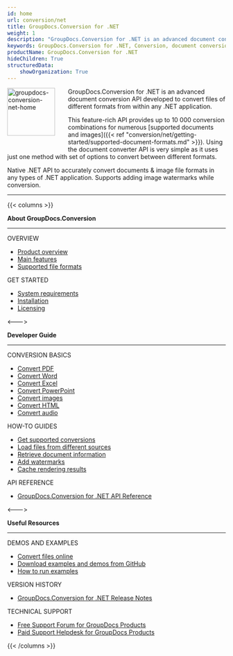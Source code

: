 ```yaml
---
id: home
url: conversion/net
title: GroupDocs.Conversion for .NET
weight: 1
description: "GroupDocs.Conversion for .NET is an advanced document conversion API developed to convert files of different formats from within C# applications."
keywords: GroupDocs.Conversion for .NET, Conversion, document conversion, convert files, C#
productName: GroupDocs.Conversion for .NET
hideChildren: True
structuredData:
    showOrganization: True
---
```

<img src="/conversion/net/images/home.png" alt="groupdocs-conversion-net-home" align="left" style="width:110px; margin: 0 30px 30px 0"/>

GroupDocs.Conversion for .NET is an advanced document conversion API developed to convert files of different formats from within any .NET application.  

This feature-rich API provides up to 10 000 conversion combinations for numerous [supported documents and images]({{< ref "conversion/net/getting-started/supported-document-formats.md" >}}). Using the document converter API is very simple as it uses just one method with set of options to convert between different formats.  

Native .NET API to accurately convert documents & image file formats in any types of .NET application. Supports adding image watermarks while conversion.

------
{{< columns >}}
<p><b>About GroupDocs.Conversion</b></p>
<hr><p>OVERVIEW</p></hr>
<ul>
	<li><a href='{{< ref "product-overview" >}}'>Product overview</a></li>
	<li><a href='{{< ref "conversion/net/getting-started/features-overview" >}}'>Main features</a></li>
	<li><a href='{{< ref "conversion/net/getting-started/supported-document-formats.md" >}}'>Supported file formats</a></li>
</ul>
<p>GET STARTED</p>
<ul>
	<li><a href='{{< ref "conversion/net/getting-started/system-requirements.md" >}}'>System requirements</a></li>
	<li><a href='{{< ref "conversion/net/getting-started/installation.md" >}}'>Installation</a></li>
	<li><a href='{{< ref "conversion/net/getting-started/licensing-and-subscription.md" >}}'>Licensing</a></li>
</ul>
<--->
<p><b>Developer Guide</b></p>
<hr><p>CONVERSION BASICS</p></hr>
<ul>
	<li><a href='{{< ref "conversion/net/developer-guide/basic-usage/convert/pdf" >}}'>Convert PDF</a></li>
	<li><a href='{{< ref "conversion/net/developer-guide/basic-usage/convert/wordprocessing" >}}'>Convert Word</a></li>
	<li><a href='{{< ref "conversion/net/developer-guide/basic-usage/convert/spreadsheet" >}}'>Convert Excel</a></li>
	<li><a href='{{< ref "conversion/net/developer-guide/basic-usage/convert/presentation" >}}'>Convert PowerPoint</a></li>
	<li><a href='{{< ref "conversion/net/developer-guide/basic-usage/convert/image" >}}'>Convert images</a></li>
	<li><a href='{{< ref "conversion/net/developer-guide/basic-usage/convert/web" >}}'>Convert HTML</a></li>
	<li><a href='{{< ref "conversion/net/developer-guide/basic-usage/convert/audio" >}}'>Convert audio</a></li>
</ul>
<p>HOW-TO GUIDES</p>
<ul>
	<li><a href='{{< ref "conversion/net/developer-guide/basic-usage/get-possible-conversions" >}}'>Get supported conversions</a></li>
	<li><a href='{{< ref "conversion/net/developer-guide/advanced-usage/loading/loading-files-from-different-sources" >}}'>Load files from different sources</a></li>
	<li><a href='{{< ref "conversion/net/developer-guide/basic-usage/get-document-info" >}}'>Retrieve document information</a></li>
	<li><a href='{{< ref "conversion/net/developer-guide/advanced-usage/converting/common-conversion-options/add-watermark" >}}'>Add watermarks</a></li>
	<li><a href='{{< ref "conversion/net/developer-guide/advanced-usage/caching" >}}'>Cache rendering results</a></li>
</ul>
<p>API REFERENCE</p>
<ul>
	<li><a href="https://reference.groupdocs.com/conversion/net">GroupDocs.Conversion for .NET API Reference</a></li>
</ul>
<--->
<p><b>Useful Resources</b></p>
<hr><p>DEMOS AND EXAMPLES</p></hr>
<ul>
	<li><a href="https://products.groupdocs.app/conversion/total/">Convert files online</a></li>
	<li><a href="https://github.com/groupdocs-conversion/GroupDocs.Conversion-for-.NET/">Download examples and demos from GitHub</a></li>
	<li><a href='{{< ref "conversion/net/getting-started/how-to-run-examples" >}}'>How to run examples</a></li>
</ul>
<p>VERSION HISTORY</p>
<ul>
	<li><a href="https://releases.groupdocs.com/conversion/net/release-notes/">GroupDocs.Conversion for .NET Release Notes</a></li>
</ul>
<p>TECHNICAL SUPPORT</p>
<ul>
	<li><a href="https://forum.groupdocs.com">Free Support Forum for GroupDocs Products</a></li>
	<li><a href="https://helpdesk.groupdocs.com">Paid Support Helpdesk for GroupDocs Products</a></li>
</ul>
{{< /columns >}}
